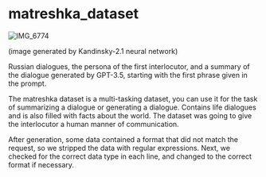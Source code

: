 # matreshka_dataset

![IMG_6774](https://github.com/zj-karina/matreshka_dataset/assets/70880156/1842445b-4257-47de-a308-677239c5427c)

(image generated by Kandinsky-2.1 neural network)

Russian dialogues, the persona of the first interlocutor, and a summary of the dialogue generated by GPT-3.5, starting with the first phrase given in the prompt.

The matreshka dataset is a multi-tasking dataset, you can use it for the task of summarizing a dialogue or generating a dialogue. Contains life dialogues and is also filled with facts about the world. The dataset was going to give the interlocutor a human manner of communication.

After generation, some data contained a format that did not match the request, so we stripped the data with regular expressions. Next, we checked for the correct data type in each line, and changed to the correct format if necessary.

